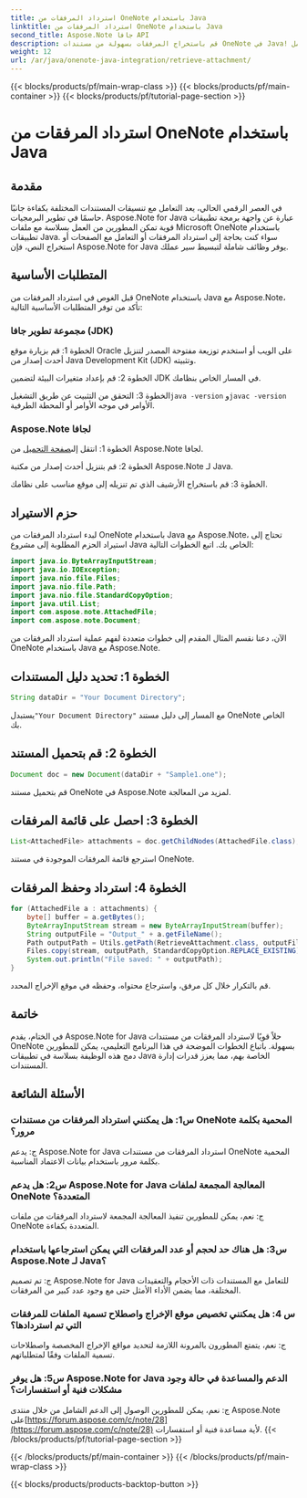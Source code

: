 ```yaml
---
title: استرداد المرفقات من OneNote باستخدام Java
linktitle: استرداد المرفقات من OneNote باستخدام Java
second_title: Aspose.Note جافا API
description: قم باستخراج المرفقات بسهولة من مستندات OneNote في Java! يتعامل Aspose.Note مع جميع التنسيقات ومعالجة الدُفعات. خطوات سهلة ورمز متضمن! #OneNote #Java #Aspose
weight: 12
url: /ar/java/onenote-java-integration/retrieve-attachment/
---
```


{{< blocks/products/pf/main-wrap-class >}}
{{< blocks/products/pf/main-container >}}
{{< blocks/products/pf/tutorial-page-section >}}

# استرداد المرفقات من OneNote باستخدام Java

## مقدمة

في العصر الرقمي الحالي، يعد التعامل مع تنسيقات المستندات المختلفة بكفاءة جانبًا حاسمًا في تطوير البرمجيات. Aspose.Note for Java عبارة عن واجهة برمجة تطبيقات قوية تمكن المطورين من العمل بسلاسة مع ملفات Microsoft OneNote باستخدام تطبيقات Java. سواء كنت بحاجة إلى استرداد المرفقات أو التعامل مع الصفحات أو استخراج النص، فإن Aspose.Note for Java يوفر وظائف شاملة لتبسيط سير عملك.

## المتطلبات الأساسية

قبل الغوص في استرداد المرفقات من OneNote باستخدام Java مع Aspose.Note، تأكد من توفر المتطلبات الأساسية التالية:

### مجموعة تطوير جافا (JDK)

الخطوة 1: قم بزيارة موقع Oracle على الويب أو استخدم توزيعة مفتوحة المصدر لتنزيل أحدث إصدار من Java Development Kit (JDK) وتثبيته.

الخطوة 2: قم بإعداد متغيرات البيئة لتضمين JDK في المسار الخاص بنظامك.

 الخطوة 3: التحقق من التثبيت عن طريق التشغيل`java -version` و`javac -version` الأوامر في موجه الأوامر أو المحطة الطرفية.

### Aspose.Note لجافا

 الخطوة 1: انتقل إلى[صفحة التحميل](https://releases.aspose.com/note/java/) من Aspose.Note لجافا.

الخطوة 2: قم بتنزيل أحدث إصدار من مكتبة Aspose.Note لـ Java.

الخطوة 3: قم باستخراج الأرشيف الذي تم تنزيله إلى موقع مناسب على نظامك.

## حزم الاستيراد

لبدء استرداد المرفقات من OneNote باستخدام Java مع Aspose.Note، تحتاج إلى استيراد الحزم المطلوبة إلى مشروع Java الخاص بك. اتبع الخطوات التالية:

```java
import java.io.ByteArrayInputStream;
import java.io.IOException;
import java.nio.file.Files;
import java.nio.file.Path;
import java.nio.file.StandardCopyOption;
import java.util.List;
import com.aspose.note.AttachedFile;
import com.aspose.note.Document;
```

الآن، دعنا نقسم المثال المقدم إلى خطوات متعددة لفهم عملية استرداد المرفقات من OneNote باستخدام Java مع Aspose.Note.

## الخطوة 1: تحديد دليل المستندات

```java
String dataDir = "Your Document Directory";
```

 يستبدل`"Your Document Directory"` مع المسار إلى دليل مستند OneNote الخاص بك.

## الخطوة 2: قم بتحميل المستند

```java
Document doc = new Document(dataDir + "Sample1.one");
```

قم بتحميل مستند OneNote في Aspose.Note لمزيد من المعالجة.

## الخطوة 3: احصل على قائمة المرفقات

```java
List<AttachedFile> attachments = doc.getChildNodes(AttachedFile.class);
```

استرجع قائمة المرفقات الموجودة في مستند OneNote.

## الخطوة 4: استرداد وحفظ المرفقات

```java
for (AttachedFile a : attachments) {
    byte[] buffer = a.getBytes();
    ByteArrayInputStream stream = new ByteArrayInputStream(buffer);
    String outputFile = "Output_" + a.getFileName();
    Path outputPath = Utils.getPath(RetrieveAttachment.class, outputFile);
    Files.copy(stream, outputPath, StandardCopyOption.REPLACE_EXISTING);
    System.out.println("File saved: " + outputPath);
}
```

قم بالتكرار خلال كل مرفق، واسترجاع محتواه، وحفظه في موقع الإخراج المحدد.

## خاتمة

في الختام، يقدم Aspose.Note for Java حلاً قويًا لاسترداد المرفقات من مستندات OneNote بسهولة. باتباع الخطوات الموضحة في هذا البرنامج التعليمي، يمكن للمطورين دمج هذه الوظيفة بسلاسة في تطبيقات Java الخاصة بهم، مما يعزز قدرات إدارة المستندات.

## الأسئلة الشائعة

### س1: هل يمكنني استرداد المرفقات من مستندات OneNote المحمية بكلمة مرور؟

ج: يدعم Aspose.Note for Java استرداد المرفقات من مستندات OneNote المحمية بكلمة مرور باستخدام بيانات الاعتماد المناسبة.

### س2: هل يدعم Aspose.Note for Java المعالجة المجمعة لملفات OneNote المتعددة؟

ج: نعم، يمكن للمطورين تنفيذ المعالجة المجمعة لاسترداد المرفقات من ملفات OneNote المتعددة بكفاءة.

### س3: هل هناك حد لحجم أو عدد المرفقات التي يمكن استرجاعها باستخدام Aspose.Note لـ Java؟

ج: تم تصميم Aspose.Note for Java للتعامل مع المستندات ذات الأحجام والتعقيدات المختلفة، مما يضمن الأداء الأمثل حتى مع وجود عدد كبير من المرفقات.

### س 4: هل يمكنني تخصيص موقع الإخراج واصطلاح تسمية الملفات للمرفقات التي تم استردادها؟

ج: نعم، يتمتع المطورون بالمرونة اللازمة لتحديد مواقع الإخراج المخصصة واصطلاحات تسمية الملفات وفقًا لمتطلباتهم.

### س5: هل يوفر Aspose.Note for Java الدعم والمساعدة في حالة وجود مشكلات فنية أو استفسارات؟

ج: نعم، يمكن للمطورين الوصول إلى الدعم الشامل من خلال منتدى Aspose.Note على[https://forum.aspose.com/c/note/28](https://forum.aspose.com/c/note/28) لأية مساعدة فنية أو استفسارات.
{{< /blocks/products/pf/tutorial-page-section >}}

{{< /blocks/products/pf/main-container >}}
{{< /blocks/products/pf/main-wrap-class >}}

{{< blocks/products/products-backtop-button >}}
